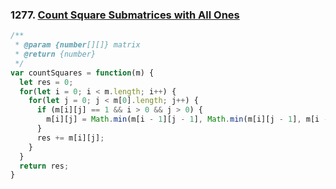 ### 1277. [Count Square Submatrices with All Ones](https://leetcode.com/problems/count-square-submatrices-with-all-ones/)
```javascript
/**
 * @param {number[][]} matrix
 * @return {number}
 */
var countSquares = function(m) {
  let res = 0;
  for(let i = 0; i < m.length; i++) {
    for(let j = 0; j < m[0].length; j++) {
      if (m[i][j] == 1 && i > 0 && j > 0) {
        m[i][j] = Math.min(m[i - 1][j - 1], Math.min(m[i][j - 1], m[i - 1][j])) + 1;
      }
      res += m[i][j];
    }
  }
  return res;
}
```
